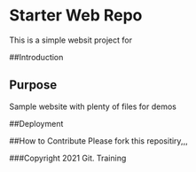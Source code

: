 # Starter Web Repo

This is a simple websit project for


##Introduction


## Purpose

Sample website with plenty of files for demos

##Deployment


##How to Contribute
Please fork this repositiry,,,

###Copyright
2021 Git. Training